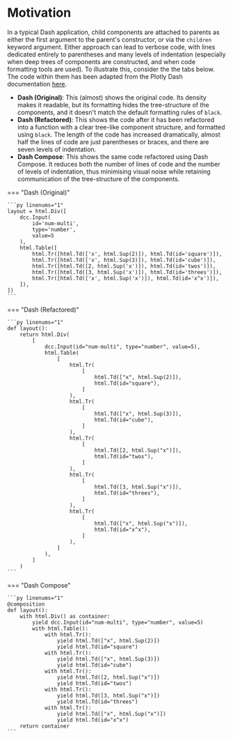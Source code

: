 # Motivation

In a typical Dash application, child components are attached to parents as either the first argument to the parent's constructor, or via the `children` keyword argument.
Either approach can lead to verbose code, with lines dedicated entirely to parentheses and many levels of indentation (especially when deep trees of components are constructed, and when code formatting tools are used).
To illustrate this, consider the the tabs below.
The code within them has been adapted from the Plotly Dash documentation [here](https://dash.plotly.com/basic-callbacks).

- **Dash (Original)**: This (almost) shows the original code. Its density makes it readable, but its formatting hides the tree-structure of the components, and it doesn't match the default formatting rules of `black`.
- **Dash (Refactored)**: This shows the code after it has been refactored into a function with a clear tree-like component structure, and formatted using `black`. The length of the code has increased dramatically, almost half the lines of code are just parentheses or braces, and there are seven levels of indentation.
- **Dash Compose**: This shows the same code refactored using Dash Compose. It reduces both the number of lines of code and the number of levels of indentation, thus minimising visual noise while retaining communication of the tree-structure of the components.

=== "Dash (Original)"

    ```py linenums="1"
    layout = html.Div([
        dcc.Input(
            id='num-multi',
            type='number',
            value=5
        ),
        html.Table([
            html.Tr([html.Td(['x', html.Sup(2)]), html.Td(id='square')]),
            html.Tr([html.Td(['x', html.Sup(3)]), html.Td(id='cube')]),
            html.Tr([html.Td([2, html.Sup('x')]), html.Td(id='twos')]),
            html.Tr([html.Td([3, html.Sup('x')]), html.Td(id='threes')]),
            html.Tr([html.Td(['x', html.Sup('x')]), html.Td(id='x^x')]),
        ]),
    ])
    ```

=== "Dash (Refactored)"

    ```py linenums="1"
    def layout():
        return html.Div(
            [
                dcc.Input(id="num-multi", type="number", value=5),
                html.Table(
                    [
                        html.Tr(
                            [
                                html.Td(["x", html.Sup(2)]),
                                html.Td(id="square"),
                            ]
                        ),
                        html.Tr(
                            [
                                html.Td(["x", html.Sup(3)]),
                                html.Td(id="cube"),
                            ]
                        ),
                        html.Tr(
                            [
                                html.Td([2, html.Sup("x")]),
                                html.Td(id="twos"),
                            ]
                        ),
                        html.Tr(
                            [
                                html.Td([3, html.Sup("x")]),
                                html.Td(id="threes"),
                            ]
                        ),
                        html.Tr(
                            [
                                html.Td(["x", html.Sup("x")]),
                                html.Td(id="x^x"),
                            ]
                        ),
                    ]
                ),
            ]
        )
    ```

=== "Dash Compose"

    ```py linenums="1"
    @composition
    def layout():
        with html.Div() as container:
            yield dcc.Input(id="num-multi", type="number", value=5)
            with html.Table():
                with html.Tr():
                    yield html.Td(["x", html.Sup(2)])
                    yield html.Td(id="square")
                with html.Tr():
                    yield html.Td(["x", html.Sup(3)])
                    yield html.Td(id="cube")
                with html.Tr():
                    yield html.Td([2, html.Sup("x")])
                    yield html.Td(id="twos")
                with html.Tr():
                    yield html.Td([3, html.Sup("x")])
                    yield html.Td(id="threes")
                with html.Tr():
                    yield html.Td(["x", html.Sup("x")])
                    yield html.Td(id="x^x")
        return container
    ```
